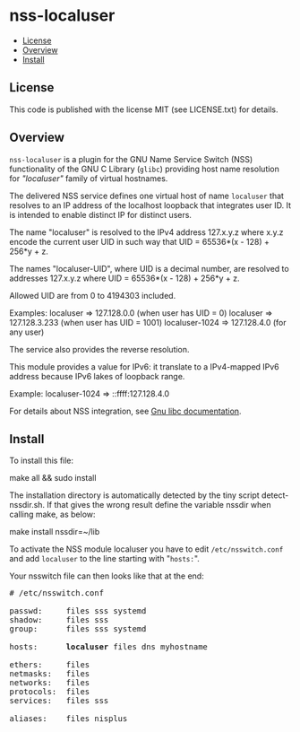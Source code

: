 # nss-localuser

- [License](#license)
- [Overview](#overview)
- [Install](#documentation)

## License

This code is published with the license MIT (see LICENSE.txt) for details.

## Overview

`nss-localuser` is a plugin for the GNU Name Service Switch (NSS)
functionality of the GNU C Library (`glibc`) providing host name
resolution for *"localuser"* family of virtual hostnames.

The delivered NSS service defines one virtual host of name `localuser`
that resolves to an IP address of the localhost loopback that integrates
user ID. It is intended to enable distinct IP for distinct users.

The name "localuser" is resolved to the IPv4 address 127.x.y.z
where x.y.z encode the current user UID in such way that
UID = 65536*(x - 128) + 256*y + z.

The names "localuser-UID", where UID is a decimal number, are resolved
to addresses 127.x.y.z where UID = 65536*(x - 128) + 256*y + z.

Allowed UID are from 0 to 4194303 included.

Examples:
  localuser      => 127.128.0.0   (when user has UID = 0)
  localuser      => 127.128.3.233 (when user has UID = 1001)
  localuser-1024 => 127.128.4.0   (for any user)

The service also provides the reverse resolution.

This module provides a value for IPv6: it translate to a IPv4-mapped IPv6 address
because IPv6 lakes of loopback range.

Example: localuser-1024 => ::ffff:127.128.4.0

For details about NSS integration, see
[Gnu libc documentation](https://www.gnu.org/software/libc/manual/html_node/Name-Service-Switch.html).

## Install

To install this file:

 make all && sudo install 

The installation directory is automatically detected by the tiny
script detect-nssdir.sh. If that gives the wrong result define the
variable nssdir when calling make, as below:

 make install nssdir=~/lib

To activate the NSS module localuser you have to edit
`/etc/nsswitch.conf` and add `localuser` to the
line starting with "`hosts:`".

Your nsswitch file can then looks like that at the end:

<pre># /etc/nsswitch.conf

passwd:     files sss systemd
shadow:     files sss
group:      files sss systemd

hosts:      <b>localuser</b> files dns myhostname

ethers:     files
netmasks:   files
networks:   files
protocols:  files
services:   files sss

aliases:    files nisplus
</pre>

